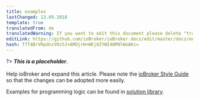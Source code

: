```yaml
---
title: examples
lastChanged: 13.09.2018
template: true
translatedFrom: de
translatedWarning: If you want to edit this document please delete "translatedFrom" field, elsewise this document will be translated automatically again
editLink: https://github.com/ioBroker/ioBroker.docs/edit/master/docs/en/logic/examples.md
hash: T7T4BrVRpdnzVOz5J+AMOjrH+WEj8ZYWI40M9lWoAKc=
---
```

?> ***This is a placeholder***.<br><br> Help ioBroker and expand this article. Please note the [ioBroker Style Guide](https://www.iobroker.net/#de/documentation/community/styleguidedoc.md) so that the changes can be adopted more easily.

Examples for programming logic can be found in [solution library](lib/README).